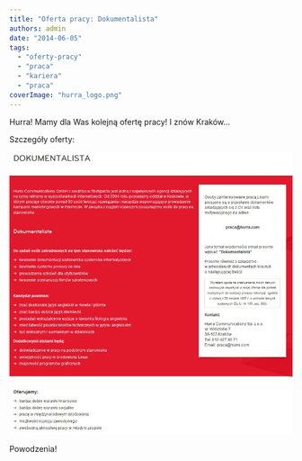 ```yaml
---
title: "Oferta pracy: Dokumentalista"
authors: admin
date: "2014-06-05"
tags:
  - "oferty-pracy"
  - "praca"
  - "kariera"
  - "praca"
coverImage: "hurra_logo.png"
---
```


Hurra! Mamy dla Was kolejną ofertę pracy! I znów Kraków...

Szczegóły oferty:

[![oferta_hurra](images/oferta_hurra.jpg)](http://techwriter.pl/wp-content/uploads/2014/06/oferta_hurra.jpg)

Powodzenia!
